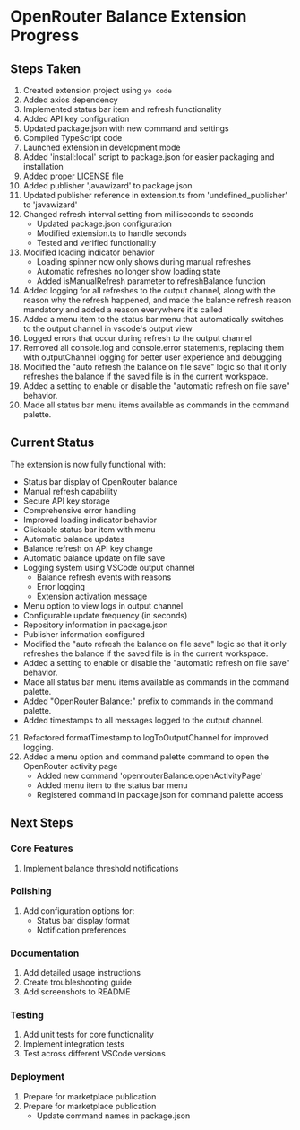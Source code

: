 # OpenRouter Balance Extension Progress

## Steps Taken
1. Created extension project using `yo code`
2. Added axios dependency
3. Implemented status bar item and refresh functionality
4. Added API key configuration
5. Updated package.json with new command and settings
6. Compiled TypeScript code
7. Launched extension in development mode
8. Added 'install:local' script to package.json for easier packaging and installation
9. Added proper LICENSE file
10. Added publisher 'javawizard' to package.json
11. Updated publisher reference in extension.ts from 'undefined_publisher' to 'javawizard'
12. Changed refresh interval setting from milliseconds to seconds
    - Updated package.json configuration
    - Modified extension.ts to handle seconds
    - Tested and verified functionality
13. Modified loading indicator behavior
    - Loading spinner now only shows during manual refreshes
    - Automatic refreshes no longer show loading state
    - Added isManualRefresh parameter to refreshBalance function
14. Added logging for all refreshes to the output channel, along with the reason why the refresh happened, and made the balance refresh reason mandatory and added a reason everywhere it's called
15. Added a menu item to the status bar menu that automatically switches to the output channel in vscode's output view
16. Logged errors that occur during refresh to the output channel
17. Removed all console.log and console.error statements, replacing them with outputChannel logging for better user experience and debugging
18. Modified the "auto refresh the balance on file save" logic so that it only refreshes the balance if the saved file is in the current workspace.
19. Added a setting to enable or disable the "automatic refresh on file save" behavior.
20. Made all status bar menu items available as commands in the command palette.

## Current Status

The extension is now fully functional with:
- Status bar display of OpenRouter balance
- Manual refresh capability
- Secure API key storage
- Comprehensive error handling
- Improved loading indicator behavior
- Clickable status bar item with menu
- Automatic balance updates
- Balance refresh on API key change
- Automatic balance update on file save
- Logging system using VSCode output channel
    - Balance refresh events with reasons
    - Error logging
    - Extension activation message
- Menu option to view logs in output channel
- Configurable update frequency (in seconds)
- Repository information in package.json
- Publisher information configured
- Modified the "auto refresh the balance on file save" logic so that it only refreshes the balance if the saved file is in the current workspace.
- Added a setting to enable or disable the "automatic refresh on file save" behavior.
- Made all status bar menu items available as commands in the command palette.
- Added "OpenRouter Balance:" prefix to commands in the command palette.
- Added timestamps to all messages logged to the output channel.
21. Refactored formatTimestamp to logToOutputChannel for improved logging.
22. Added a menu option and command palette command to open the OpenRouter activity page
    - Added new command 'openrouterBalance.openActivityPage'
    - Added menu item to the status bar menu
    - Registered command in package.json for command palette access
## Next Steps

### Core Features
1. Implement balance threshold notifications

### Polishing
1. Add configuration options for:
   - Status bar display format
   - Notification preferences

### Documentation
1. Add detailed usage instructions
2. Create troubleshooting guide
3. Add screenshots to README

### Testing
1. Add unit tests for core functionality
2. Implement integration tests
3. Test across different VSCode versions

### Deployment
1. Prepare for marketplace publication
1. Prepare for marketplace publication
    - Update command names in package.json

